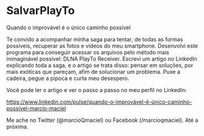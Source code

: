 # SalvarPlayTo
Quando o improvável é o único caminho possível

Te convido a acompanhar minha saga para tentar, de todas as formas possíveis, recuperar as fotos e vídeos do meu smartphone. Desenvolvi este programa para conseguir acessar os arquivos pelo método mais inimaginável possível: DLNA PlayTo Receiver. Escrevi um artigo no LinkedIn explicando toda a saga, e o artigo se trata disso: pensar em soluções, por mais exóticas que pareçam, afim de solucionar um problema. Puxe a cadeira, pegue a pipoca e curta meu desespero.

Você pode ler o artigo e ver o passo a passo no meu perfil no LinkedIn:

https://www.linkedin.com/pulse/quando-o-improvável-é-único-caminho-possível-marcio-maciel

Me ache no Twitter (@marcioQmaciel) ou Facebook (/marcioqmaciel). Até a próxima.
